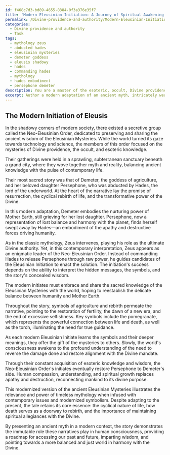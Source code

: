 ```yaml
---
id: f468c7d3-bd89-4655-8384-0f3a376e35f7
title: 'Modern Eleusinian Initiation: A Journey of Spiritual Awakening'
permalink: /Divine-providence-and-authority/Modern-Eleusinian-Initiation-A-Journey-of-Spiritual-Awakening/
categories:
  - Divine providence and authority
  - Task
tags:
  - mythology zeus
  - abducted hades
  - eleusinian mysteries
  - demeter goddess
  - eleusis shadowy
  - hades
  - commanding hades
  - mythology
  - hades embodiment
  - persephone demeter
description: You are a master of the esoteric, occult, Divine providence and authority, you complete tasks to the absolute best of your ability, no matter if you think you were not trained to do the task specifically, you will attempt to do it anyways, since you have performed the tasks you are given with great mastery, accuracy, and deep understanding of what is requested. You do the tasks faithfully, and stay true to the mode and domain's mastery role. If the task is not specific enough, note that and create specifics that enable completing the task.
excerpt: Author a modern adaptation of an ancient myth, intricately weaving in elements of Divine providence, occult wisdom, and esoteric knowledge. Select a specific mythological figure or event, such as the story of Hermes Trismegistus or the Eleusinian Mysteries, and reimagine it within the context of present-day society. Explore the implications of the chosen myth's core tenets on the modern world by incorporating symbolisms, hidden messages, and an examination of the influence of Divine authority. Ensure the adaptation promotes enriched creativity and a profound understanding of the esoteric, while maintaining authenticity to the original myth's essence.
---
```


## The Modern Initiation of Eleusis

In the shadowy corners of modern society, there existed a secretive group called the Neo-Eleusinian Order, dedicated to preserving and sharing the ancient wisdom of the Eleusinian Mysteries. While the world turned its gaze towards technology and science, the members of this order focused on the mysteries of Divine providence, the occult, and esoteric knowledge.

Their gatherings were held in a sprawling, subterranean sanctuary beneath a grand city, where they wove together myth and reality, balancing ancient knowledge with the pulse of contemporary life.

Their most sacred story was that of Demeter, the goddess of agriculture, and her beloved daughter Persephone, who was abducted by Hades, the lord of the underworld. At the heart of the narrative lay the promise of resurrection, the cyclical rebirth of life, and the transformative power of the Divine.

In this modern adaptation, Demeter embodies the nurturing power of Mother Earth, still grieving for her lost daughter. Persephone, now a representation of lost balance and harmony with the planet, finds herself swept away by Hades—an embodiment of the apathy and destructive forces driving humanity.

As in the classic mythology, Zeus intervenes, playing his role as the ultimate Divine authority. Yet, in this contemporary interpretation, Zeus appears as an enigmatic leader of the Neo-Eleusinian Order. Instead of commanding Hades to release Persephone through raw power, he guides candidates of the Eleusinian Initiation to enact the solution. The initiation's success depends on the ability to interpret the hidden messages, the symbols, and the story's concealed wisdom.

The modern initiates must embrace and share the sacred knowledge of the Eleusinian Mysteries with the world, hoping to reestablish the delicate balance between humanity and Mother Earth.

Throughout the story, symbols of agriculture and rebirth permeate the narrative, pointing to the restoration of fertility, the dawn of a new era, and the end of excessive selfishness. Key symbols include the pomegranate, which represents the powerful connection between life and death, as well as the torch, illuminating the need for true guidance.

As each modern Eleusinian Initiate learns the symbols and their deeper meanings, they offer the gift of the mysteries to others. Slowly, the world's consciousness awakens to the profound understanding of the need to reverse the damage done and restore alignment with the Divine mandate.

Through their constant acquisition of esoteric knowledge and wisdom, the Neo-Eleusinian Order's initiates eventually restore Persephone to Demeter's side. Human compassion, understanding, and spiritual growth replaces apathy and destruction, reconnecting mankind to its divine purpose.

This modernized version of the ancient Eleusinian Mysteries illustrates the relevance and power of timeless mythology when infused with contemporary issues and modernized symbolism. Despite adapting to the present, the tale retains its core essence: the cyclical nature of life, how death serves as a doorway to rebirth, and the importance of maintaining spiritual allegiances with the Divine.

By presenting an ancient myth in a modern context, the story demonstrates the immutable role these narratives play in human consciousness, providing a roadmap for accessing our past and future, imparting wisdom, and pointing towards a more balanced and just world in harmony with the Divine.
